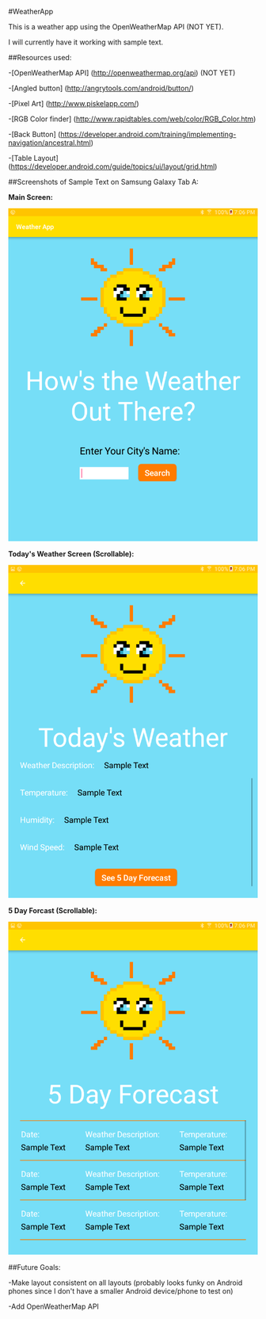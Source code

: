 #WeatherApp

This is a weather app using the OpenWeatherMap API (NOT YET).

I will currently have it working with sample text.

##Resources used:

-[OpenWeatherMap API] (http://openweathermap.org/api) (NOT YET)

-[Angled button] (http://angrytools.com/android/button/)

-[Pixel Art] (http://www.piskelapp.com/)

-[RGB Color finder] (http://www.rapidtables.com/web/color/RGB_Color.htm)

-[Back Button] (https://developer.android.com/training/implementing-navigation/ancestral.html)

-[Table Layout] (https://developer.android.com/guide/topics/ui/layout/grid.html)

##Screenshots of Sample Text on Samsung Galaxy Tab A:

**Main Screen:**

![Alt text](/app/src/main/res/drawable/Main.png?raw=true)

**Today's Weather Screen (Scrollable):**

![Alt text](/app/src/main/res/drawable/TodaysWeather.png?raw=true)

**5 Day Forcast (Scrollable):**

![Alt text](/app/src/main/res/drawable/FiveDayForecast.png?raw=true)

##Future Goals:

-Make layout consistent on all layouts (probably looks funky on Android phones since I don't have a smaller Android device/phone to test on)

-Add OpenWeatherMap API
